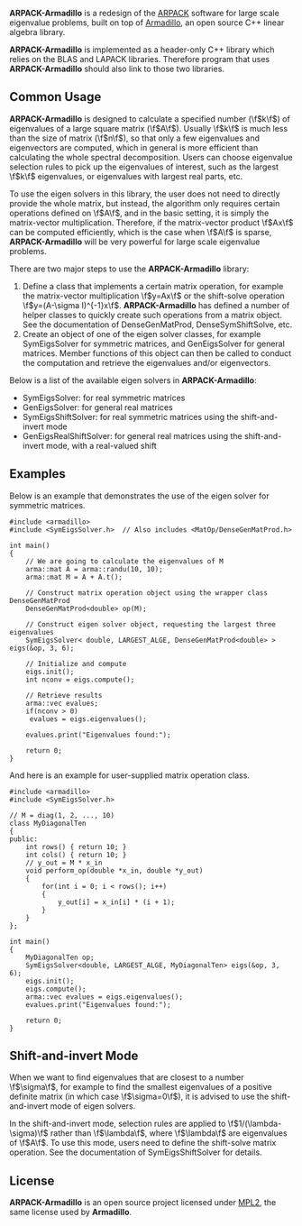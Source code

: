 **ARPACK-Armadillo** is a redesign of the [ARPACK](http://www.caam.rice.edu/software/ARPACK/)
software for large scale eigenvalue problems, built on top of
[Armadillo](http://arma.sourceforge.net/), an open source C++ linear algebra library.

**ARPACK-Armadillo** is implemented as a header-only C++ library which relies on
the BLAS and LAPACK libraries. Therefore program that uses **ARPACK-Armadillo**
should also link to those two libraries.

## Common Usage

**ARPACK-Armadillo** is designed to calculate a specified number (\f$k\f$) of eigenvalues
of a large square matrix (\f$A\f$). Usually \f$k\f$ is much less than the size of matrix
(\f$n\f$), so that only a few eigenvalues and eigenvectors are computed, which
in general is more efficient than calculating the whole spectral decomposition.
Users can choose eigenvalue selection rules to pick up the eigenvalues of interest,
such as the largest \f$k\f$ eigenvalues, or eigenvalues with largest real parts,
etc.

To use the eigen solvers in this library, the user does not need to directly
provide the whole matrix, but instead, the algorithm only requires certain operations
defined on \f$A\f$, and in the basic setting, it is simply the matrix-vector
multiplication. Therefore, if the matrix-vector product \f$Ax\f$ can be computed
efficiently, which is the case when \f$A\f$ is sparse, **ARPACK-Armadillo**
will be very powerful for large scale eigenvalue problems.

There are two major steps to use the **ARPACK-Armadillo** library:

1. Define a class that implements a certain matrix operation, for example the
matrix-vector multiplication \f$y=Ax\f$ or the shift-solve operation
\f$y=(A-\sigma I)^{-1}x\f$. **ARPACK-Armadillo** has defined a number of
helper classes to quickly create such operations from a matrix object.
See the documentation of DenseGenMatProd, DenseSymShiftSolve, etc.
2. Create an object of one of the eigen solver classes, for example SymEigsSolver
for symmetric matrices, and GenEigsSolver for general matrices. Member functions
of this object can then be called to conduct the computation and retrieve the
eigenvalues and/or eigenvectors.

Below is a list of the available eigen solvers in **ARPACK-Armadillo**:
- SymEigsSolver: for real symmetric matrices
- GenEigsSolver: for general real matrices
- SymEigsShiftSolver: for real symmetric matrices using the shift-and-invert mode
- GenEigsRealShiftSolver: for general real matrices using the shift-and-invert mode,
with a real-valued shift

## Examples

Below is an example that demonstrates the use of the eigen solver for symmetric
matrices.

~~~~~~~~~~{.cpp}
#include <armadillo>
#include <SymEigsSolver.h>  // Also includes <MatOp/DenseGenMatProd.h>

int main()
{
    // We are going to calculate the eigenvalues of M
    arma::mat A = arma::randu(10, 10);
    arma::mat M = A + A.t();

    // Construct matrix operation object using the wrapper class DenseGenMatProd
    DenseGenMatProd<double> op(M);

    // Construct eigen solver object, requesting the largest three eigenvalues
    SymEigsSolver< double, LARGEST_ALGE, DenseGenMatProd<double> > eigs(&op, 3, 6);

    // Initialize and compute
    eigs.init();
    int nconv = eigs.compute();

    // Retrieve results
    arma::vec evalues;
    if(nconv > 0)
     evalues = eigs.eigenvalues();

    evalues.print("Eigenvalues found:");

    return 0;
}
~~~~~~~~~~

And here is an example for user-supplied matrix operation class.

~~~~~~~~~~{.cpp}
#include <armadillo>
#include <SymEigsSolver.h>

// M = diag(1, 2, ..., 10)
class MyDiagonalTen
{
public:
    int rows() { return 10; }
    int cols() { return 10; }
    // y_out = M * x_in
    void perform_op(double *x_in, double *y_out)
    {
        for(int i = 0; i < rows(); i++)
        {
            y_out[i] = x_in[i] * (i + 1);
        }
    }
};

int main()
{
    MyDiagonalTen op;
    SymEigsSolver<double, LARGEST_ALGE, MyDiagonalTen> eigs(&op, 3, 6);
    eigs.init();
    eigs.compute();
    arma::vec evalues = eigs.eigenvalues();
    evalues.print("Eigenvalues found:");

    return 0;
}
~~~~~~~~~~

## Shift-and-invert Mode

When we want to find eigenvalues that are closest to a number \f$\sigma\f$,
for example to find the smallest eigenvalues of a positive definite matrix
(in which case \f$\sigma=0\f$), it is advised to use the shift-and-invert mode
of eigen solvers.

In the shift-and-invert mode, selection rules are applied to \f$1/(\lambda-\sigma)\f$
rather than \f$\lambda\f$, where \f$\lambda\f$ are eigenvalues of \f$A\f$.
To use this mode, users need to define the shift-solve matrix operation. See
the documentation of SymEigsShiftSolver for details.

## License

**ARPACK-Armadillo** is an open source project licensed under
[MPL2](https://www.mozilla.org/MPL/2.0/), the same license used by **Armadillo**.
